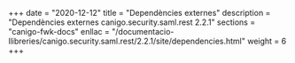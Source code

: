 +++
date        = "2020-12-12"
title       = "Dependències externes"
description = "Dependències externes canigo.security.saml.rest 2.2.1"
sections    = "canigo-fwk-docs"
enllac		= "/documentacio-llibreries/canigo.security.saml.rest/2.2.1/site/dependencies.html"
weight		= 6
+++
